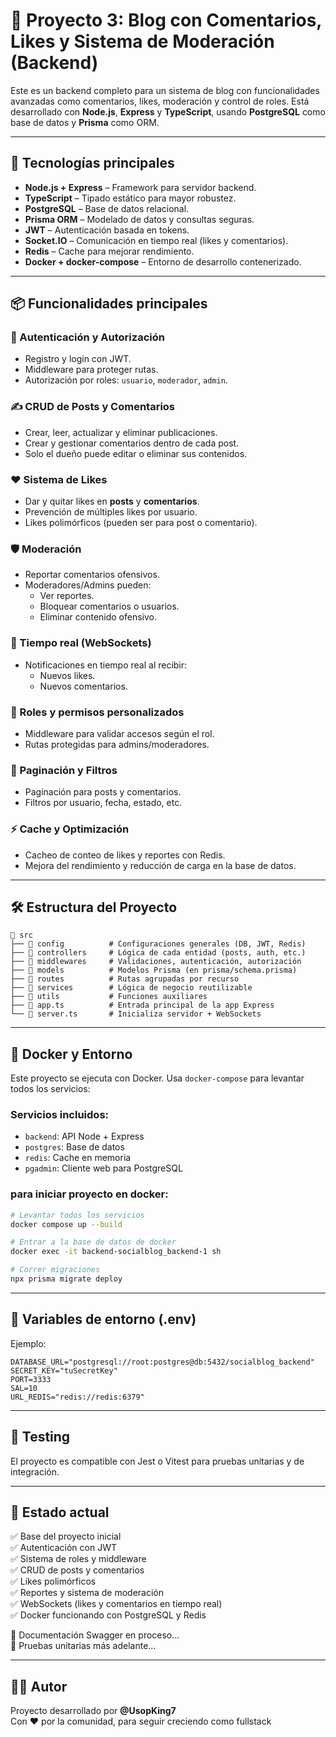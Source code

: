 # 📝 Proyecto 3: Blog con Comentarios, Likes y Sistema de Moderación (Backend)

Este es un backend completo para un sistema de blog con funcionalidades avanzadas como comentarios, likes, moderación y control de roles. Está desarrollado con **Node.js**, **Express** y **TypeScript**, usando **PostgreSQL** como base de datos y **Prisma** como ORM.

---

## 🚀 Tecnologías principales

- **Node.js + Express** – Framework para servidor backend.
- **TypeScript** – Tipado estático para mayor robustez.
- **PostgreSQL** – Base de datos relacional.
- **Prisma ORM** – Modelado de datos y consultas seguras.
- **JWT** – Autenticación basada en tokens.
- **Socket.IO** – Comunicación en tiempo real (likes y comentarios).
- **Redis** – Cache para mejorar rendimiento.
- **Docker + docker-compose** – Entorno de desarrollo contenerizado.

---

## 📦 Funcionalidades principales

### 🧠 Autenticación y Autorización
- Registro y login con JWT.
- Middleware para proteger rutas.
- Autorización por roles: `usuario`, `moderador`, `admin`.

### ✍️ CRUD de Posts y Comentarios
- Crear, leer, actualizar y eliminar publicaciones.
- Crear y gestionar comentarios dentro de cada post.
- Solo el dueño puede editar o eliminar sus contenidos.

### ❤️ Sistema de Likes
- Dar y quitar likes en **posts** y **comentarios**.
- Prevención de múltiples likes por usuario.
- Likes polimórficos (pueden ser para post o comentario).

### 🛡️ Moderación
- Reportar comentarios ofensivos.
- Moderadores/Admins pueden:
  - Ver reportes.
  - Bloquear comentarios o usuarios.
  - Eliminar contenido ofensivo.

### 📡 Tiempo real (WebSockets)
- Notificaciones en tiempo real al recibir:
  - Nuevos likes.
  - Nuevos comentarios.

### 🔐 Roles y permisos personalizados
- Middleware para validar accesos según el rol.
- Rutas protegidas para admins/moderadores.

### 📃 Paginación y Filtros
- Paginación para posts y comentarios.
- Filtros por usuario, fecha, estado, etc.

### ⚡ Cache y Optimización
- Cacheo de conteo de likes y reportes con Redis.
- Mejora del rendimiento y reducción de carga en la base de datos.

---

## 🛠️ Estructura del Proyecto

```
📁 src
├── 📁 config          # Configuraciones generales (DB, JWT, Redis)
├── 📁 controllers     # Lógica de cada entidad (posts, auth, etc.)
├── 📁 middlewares     # Validaciones, autenticación, autorización
├── 📁 models          # Modelos Prisma (en prisma/schema.prisma)
├── 📁 routes          # Rutas agrupadas por recurso
├── 📁 services        # Lógica de negocio reutilizable
├── 📁 utils           # Funciones auxiliares
├── 📄 app.ts          # Entrada principal de la app Express
└── 📄 server.ts       # Inicializa servidor + WebSockets
```

---

## 🐳 Docker y Entorno

Este proyecto se ejecuta con Docker. Usa `docker-compose` para levantar todos los servicios:

### Servicios incluidos:
- `backend`: API Node + Express
- `postgres`: Base de datos
- `redis`: Cache en memoria
- `pgadmin`: Cliente web para PostgreSQL

### para iniciar proyecto en docker:

```bash
# Levantar todos los servicios
docker compose up --build

# Entrar a la base de datos de docker 
docker exec -it backend-socialblog_backend-1 sh

# Correr migraciones
npx prisma migrate deploy
```

---

## 🔐 Variables de entorno (.env)

Ejemplo:

```env
DATABASE_URL="postgresql://root:postgres@db:5432/socialblog_backend"
SECRET_KEY="tuSecretKey"
PORT=3333
SAL=10
URL_REDIS="redis://redis:6379"
```

---

## 🧪 Testing 

El proyecto es compatible con Jest o Vitest para pruebas unitarias y de integración.

---


## 🧠 Estado actual

✅ Base del proyecto inicial  
✅ Autenticación con JWT  
✅ Sistema de roles y middleware  
✅ CRUD de posts y comentarios  
✅ Likes polimórficos  
✅ Reportes y sistema de moderación  
✅ WebSockets (likes y comentarios en tiempo real)  
✅ Docker funcionando con PostgreSQL y Redis  

🚧 Documentación Swagger en proceso...  
🚧 Pruebas unitarias más adelante...

---

## 🧑‍💻 Autor

Proyecto desarrollado por **@UsopKing7**  
Con ❤️ por la comunidad, para seguir creciendo como fullstack